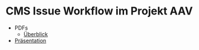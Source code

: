 CMS Issue Workflow im Projekt AAV
===

* PDFs
  * [Überblick](docs/dev_workflow.pdf)
* [Präsentation](https://htmlpreview.github.io/?https://github.com/wk-muenster/cms-workflow/blob/master/presentation/index.html#/)

